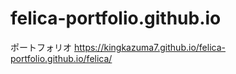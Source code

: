 # felica-portfolio.github.io
ポートフォリオ
https://kingkazuma7.github.io/felica-portfolio.github.io/felica/
